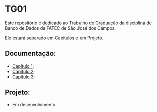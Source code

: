 # TG01
Este repositório é dedicado ao Trabalho de Graduação da disciplina de Banco de Dados da FATEC de São José dos Campos.

Ele estará separado em Capítulos e em Projeto.
## Documentação:
- [Capítulo 1](https://github.com/Lucas-Povinske/TG01/blob/master/Docs/Cap1.md);
- [Capítulo 2](https://github.com/Lucas-Povinske/TG01/blob/master/Docs/Cap2.md);
- [Capítulo 3](https://github.com/Lucas-Povinske/TG01/blob/master/Docs/Cap3.md);

## Projeto:
- Em desenvolvimento.
